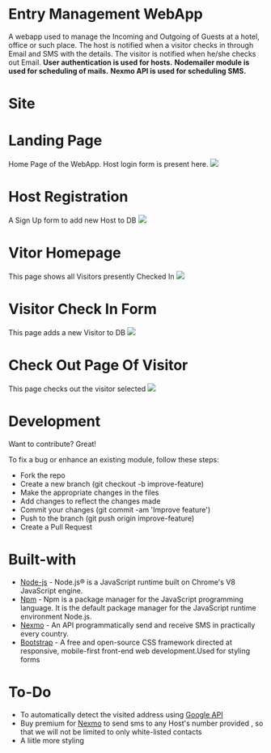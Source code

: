 # Entry Management WebApp
A webapp used to manage the Incoming and Outgoing of Guests at a hotel, office or such place. The host is notified when a visitor checks in through Email and SMS with the details. The visitor is notified when he/she checks out Email.
**User authentication is used for hosts.**
**Nodemailer module is used for scheduling of mails.**
**Nexmo API is used for scheduling SMS.**



# Site


# Landing Page

Home Page of the WebApp. Host login form is present here.
![](Screenshots/Screenshot%20from%202019-12-01%2021-43-14.png)


# Host Registration

A Sign Up form to add new Host to DB
![](Screenshots/Screenshot%20from%202019-12-01%2021-43-18.png)


# Vitor Homepage

This page shows all Visitors presently Checked In
![](Screenshots/Screenshot%20from%202019-12-01%2021-48-36.png)


# Visitor Check In Form

This page adds a new Visitor to DB
![](Screenshots/Screenshot%20from%202019-12-01%2021-48-43.png)


# Check Out Page Of Visitor

This page checks out the visitor selected
![](Screenshots/Screenshot%20from%202019-12-02%2000-08-50.png)


# Development
Want to contribute? Great!

To fix a bug or enhance an existing module, follow these steps:
* Fork the repo
* Create a new branch (git checkout -b improve-feature)
* Make the appropriate changes in the files
* Add changes to reflect the changes made
* Commit your changes (git commit -am 'Improve feature')
* Push to the branch (git push origin improve-feature)
* Create a Pull Request

# Built-with
* [Node-js](https://nodejs.org/en/docs/)  - Node.js® is a JavaScript runtime built on Chrome's V8 JavaScript engine.
* [Npm](https://docs.npmjs.com/)  -   Npm is a package manager for the JavaScript programming language. It is the default package manager for the JavaScript runtime environment Node.js.
* [Nexmo](https://www.nexmo.com/)  - An API programmatically send and receive SMS in practically every country.
* [Bootstrap](https://getbootstrap.com/docs/3.3/)  - A free and open-source CSS framework directed at responsive, mobile-first front-end web development.Used for styling forms 

# To-Do
* To automatically detect the visited address using [Google API](https://developers.google.com/maps/documentation)
* Buy premium for [Nexmo](https://dashboard.nexmo.com/test-numbers) to send sms to any Host's number provided , so that we will not be limited to only white-listed contacts
* A liitle more styling
